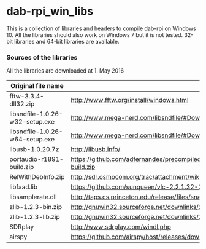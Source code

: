# dab-rpi_win_libs

This is a collection of libraries and headers to compile dab-rpi on Windows 10.
All the libraries should also work on Windows 7 but it is not tested. 32-bit libraries and 64-bit libraries are available.

### Sources of the libraries
All the libraries are downloaded at 1. May 2016

Original file name | URL
--- | --- 
fftw-3.3.4-dll32.zip| http://www.fftw.org/install/windows.html 
libsndfile-1.0.26-w32-setup.exe | http://www.mega-nerd.com/libsndfile/#Download
libsndfile-1.0.26-w64-setup.exe | http://www.mega-nerd.com/libsndfile/#Download
libusb-1.0.20.7z | http://libusb.info/
portaudio-r1891-build.zip | https://github.com/adfernandes/precompiled-portaudio-windows/blob/master/portaudio-r1891-build.zip
RelWithDebInfo.zip | http://sdr.osmocom.org/trac/attachment/wiki/rtl-sdr/RelWithDebInfo.zip
libfaad.lib | https://github.com/sunqueen/vlc-2.2.1.32-2013/blob/master/win32/lib/libfaad.lib
libsamplerate.dll | http://taps.cs.princeton.edu/release/files/snapshot/win32/
zlib-1.2.3-bin.zip | http://gnuwin32.sourceforge.net/downlinks/zlib-bin-zip.php
zlib-1.2.3-lib.zip | http://gnuwin32.sourceforge.net/downlinks/zlib-lib-zip.php
SDRplay | http://www.sdrplay.com/windl.php
airspy | https://github.com/airspy/host/releases/download/v1.0.9/airspy_host_tools_win32_x86_x64_v1_0_9.zip
